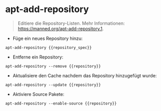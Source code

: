 # apt-add-repository

> Editiere die Repository-Listen.
> Mehr Informationen: <https://manned.org/apt-add-repository.1>.

- Füge ein neues Repository hinzu:

`apt-add-repository {{repository_spec}}`

- Entferne ein Repository:

`apt-add-repository --remove {{repository}}`

- Aktualisiere den Cache nachdem das Repository hinzugefügt wurde:

`apt-add-repository --update {{repository}}`

- Aktiviere Source Pakete:

`apt-add-repository --enable-source {{repository}}`
